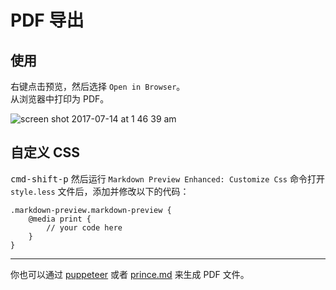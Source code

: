 # PDF 导出  
## 使用
右键点击预览，然后选择 `Open in Browser`。    
从浏览器中打印为 PDF。

![screen shot 2017-07-14 at 1 46 39 am](https://user-images.githubusercontent.com/1908863/28201366-536dbc0a-6836-11e7-866f-db9a5d12de16.png)

## 自定义 CSS
<kbd>cmd-shift-p</kbd> 然后运行 `Markdown Preview Enhanced: Customize Css` 命令打开 `style.less` 文件后，添加并修改以下的代码：    

```less
.markdown-preview.markdown-preview {
    @media print {
        // your code here
    }
}
```

---  

你也可以通过 [puppeteer](zh-cn/puppeteer.md) 或者 [prince.md](zh-cn/prince.md) 来生成 PDF 文件。